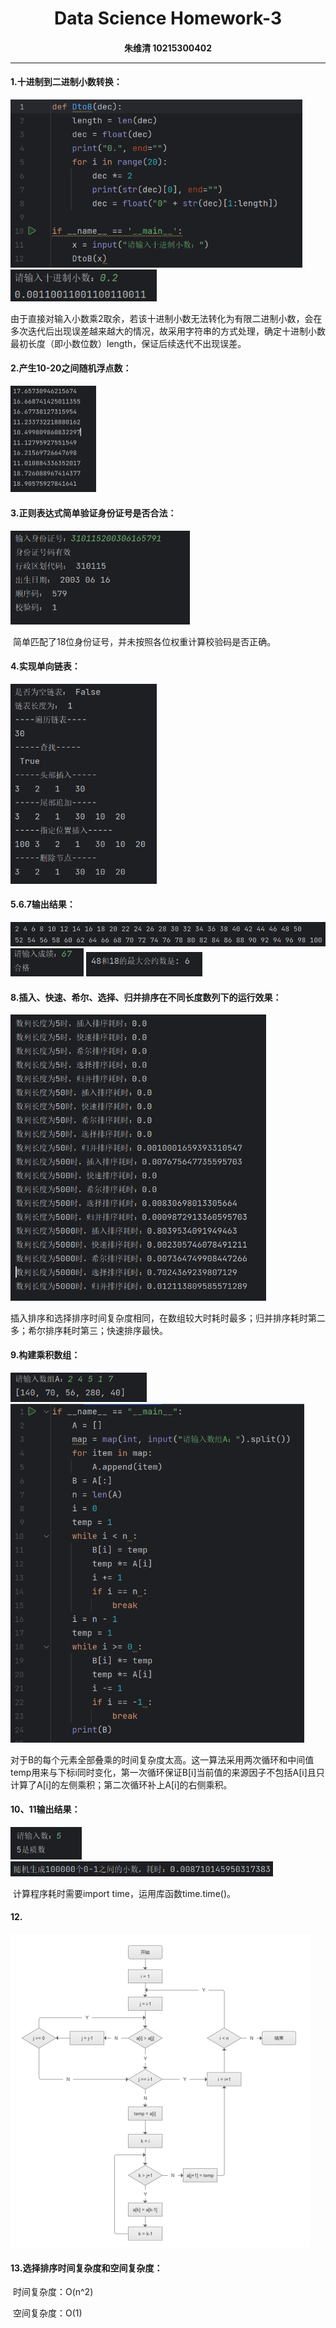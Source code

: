 <h1>
<center>
Data Science Homework-3
    </center>
</h1>

<h4>
    <center>
    	朱维清 10215300402
    </center>

---

#### 1.十进制到二进制小数转换：

<img src="image/homework-3/image-20231006190648028.png" alt="image-20231006190648028" style="zoom:67%;" />

<img src="image/homework-3/image-20231006190708642.png" alt="image-20231006190708642" style="zoom: 80%;" />

​		由于直接对输入小数乘2取余，若该十进制小数无法转化为有限二进制小数，会在多次迭代后出现误差越来越大的情况，故采用字符串的方式处理，确定十进制小数最初长度（即小数位数）length，保证后续迭代不出现误差。

#### 2.产生10-20之间随机浮点数：

<img src="image/homework-3/image-20231006191141746.png" alt="image-20231006191141746" style="zoom:50%;" />

#### 3.正则表达式简单验证身份证号是否合法：

<img src="image/homework-3/image-20231006191757446.png" alt="image-20231006191757446" style="zoom:67%;" />

​		简单匹配了18位身份证号，并未按照各位权重计算校验码是否正确。

#### 4.实现单向链表：

<img src="image/homework-3/image-20231006191929518.png" alt="image-20231006191929518" style="zoom: 67%;" />

#### 5.6.7输出结果：

<img src="image/homework-3/image-20231006192103138.png" alt="image-20231006192103138" style="zoom:67%;" />

<img src="image/homework-3/image-20231006192153972.png" alt="image-20231006192153972" style="zoom:67%;" />

<img src="image/homework-3/image-20231006192209230.png" alt="image-20231006192209230" style="zoom:67%;" />

#### 8.插入、快速、希尔、选择、归并排序在不同长度数列下的运行效果：

<img src="image/homework-3/image-20231006192307164.png" alt="image-20231006192307164" style="zoom:67%;" />

​		插入排序和选择排序时间复杂度相同，在数组较大时耗时最多；归并排序耗时第二多；希尔排序耗时第三；快速排序最快。

#### 9.构建乘积数组：

<img src="image/homework-3/image-20231006192600839.png" alt="image-20231006192600839" style="zoom:67%;" />

<img src="image/homework-3/image-20231006192620317.png" alt="image-20231006192620317" style="zoom:67%;" />

​		对于B的每个元素全部叠乘的时间复杂度太高。这一算法采用两次循环和中间值temp用来与下标i同时变化，第一次循环保证B[i]当前值的来源因子不包括A[i]且只计算了A[i]的左侧乘积；第二次循环补上A[i]的右侧乘积。

#### 10、11输出结果：

<img src="image/homework-3/image-20231006193019132.png" alt="image-20231006193019132" style="zoom:67%;" />

<img src="image/homework-3/image-20231006193100733.png" alt="image-20231006193100733" style="zoom:67%;" />

​		计算程序耗时需要import time，运用库函数time.time()。

#### 12.

<img src="image/homework-3/20190924113036555.png" alt="img" style="zoom: 50%;" />

#### 13.选择排序时间复杂度和空间复杂度：

​		时间复杂度：O(n^2)

​		空间复杂度：O(1)
